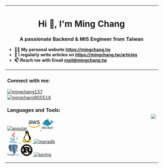 <table align="center" width="100%">
    <thead>
    <tr>
        <th colspan="2" width="100%">
            <h1 align="center">Hi 👋, I'm Ming Chang</h1>
            <h3 align="center">A passionate Backend & MIS Engineer from Taiwan</h3>
            <p>
            <ul align="left">
                <li>👨‍💻 My personal website <a href="https://mingchang.tw">https://mingchang.tw</a></li>
                <li>📝 I regularly write articles on <a
                        href="https://mingchang.tw/articles">https://mingchang.tw/articles</a></li>
                <li>📫 Reach me with Email <a href="mailto:mail@mingchang.tw">mail@mingchang.tw</a></li>
            </ul>
            </p>
        </th>
    </tr>
    </thead>
    <tbody>
    <tr>
        <td align="left" width="40%">
            <h3 align="left">Connect with me:</h3>
            <p align="left">
                <a href="https://twitter.com/mingchang137" target="blank"><img align="center"
                                                                               src="https://raw.githubusercontent.com/rahuldkjain/github-profile-readme-generator/master/src/images/icons/Social/twitter.svg"
                                                                               alt="mingchang137" height="30"
                                                                               width="40"/></a>
                <a href="https://instagram.com/mingchang900518" target="blank"><img align="center"
                                                                                    src="https://raw.githubusercontent.com/rahuldkjain/github-profile-readme-generator/master/src/images/icons/Social/instagram.svg"
                                                                                    alt="mingchang900518" height="30"
                                                                                    width="40"/></a>
            </p>
            <h3 align="left">Languages and Tools:</h3>
            <p align="left"><a href="https://angular.io" target="_blank" rel="noreferrer"> <img
                    src="https://angular.io/assets/images/logos/angular/angular.svg" alt="angular" width="40"
                    height="40"/> </a> <a href="https://aws.amazon.com" target="_blank" rel="noreferrer"> <img
                    src="https://raw.githubusercontent.com/devicons/devicon/master/icons/amazonwebservices/amazonwebservices-original-wordmark.svg"
                    alt="aws" width="40" height="40"/> </a> <a href="https://www.docker.com/" target="_blank"
                                                               rel="noreferrer"> <img
                    src="https://raw.githubusercontent.com/devicons/devicon/master/icons/docker/docker-original-wordmark.svg"
                    alt="docker" width="40" height="40"/> </a> <a href="https://www.java.com" target="_blank"
                                                                  rel="noreferrer"> <img
                    src="https://raw.githubusercontent.com/devicons/devicon/master/icons/java/java-original.svg"
                    alt="java" width="40" height="40"/> </a> <a href="https://www.linux.org/" target="_blank"
                                                                rel="noreferrer"> <img
                    src="https://raw.githubusercontent.com/devicons/devicon/master/icons/linux/linux-original.svg"
                    alt="linux" width="40" height="40"/> </a> <a href="https://mariadb.org/" target="_blank"
                                                                 rel="noreferrer"> <img
                    src="https://www.vectorlogo.zone/logos/mariadb/mariadb-icon.svg" alt="mariadb" width="40"
                    height="40"/> </a> <a href="https://www.postgresql.org" target="_blank" rel="noreferrer"> <img
                    src="https://raw.githubusercontent.com/devicons/devicon/master/icons/postgresql/postgresql-original-wordmark.svg"
                    alt="postgresql" width="40" height="40"/> </a> <a href="https://www.rust-lang.org" target="_blank"
                                                                      rel="noreferrer"> <img
                    src="https://raw.githubusercontent.com/devicons/devicon/master/icons/rust/rust-plain.svg" alt="rust"
                    width="40" height="40"/> </a> <a href="https://spring.io/" target="_blank" rel="noreferrer"> <img
                    src="https://www.vectorlogo.zone/logos/springio/springio-icon.svg" alt="spring" width="40"
                    height="40"/> </a></p>
        </td>
        <td align="right" width="60%">
            <a href="https://github.com/anuraghazra/github-readme-stats">
                <img align="center"
                     src="https://github-readme-stats-ruby-one.vercel.app/api/top-langs/?username=ming900518&hide=SCSS,HTML,CSS&langs_count=10&exclude_repo=circular-cup,BlockHound,RestfulTool,Webflux%2DStreaming%2DService,KC2CHT,KC2ENG,iKanColleCommand,Foodie%2DMRT%2DMap,Instagram%2DCatalyst"/>
            </a>
        </td>
    </tr>
    </tbody>
</table>
